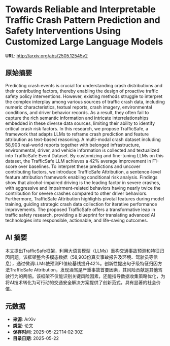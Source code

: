 # Towards Reliable and Interpretable Traffic Crash Pattern Prediction and Safety Interventions Using Customized Large Language Models

**URL**: http://arxiv.org/abs/2505.12545v2

## 原始摘要

Predicting crash events is crucial for understanding crash distributions and
their contributing factors, thereby enabling the design of proactive traffic
safety policy interventions. However, existing methods struggle to interpret
the complex interplay among various sources of traffic crash data, including
numeric characteristics, textual reports, crash imagery, environmental
conditions, and driver behavior records. As a result, they often fail to
capture the rich semantic information and intricate interrelationships embedded
in these diverse data sources, limiting their ability to identify critical
crash risk factors. In this research, we propose TrafficSafe, a framework that
adapts LLMs to reframe crash prediction and feature attribution as text-based
reasoning. A multi-modal crash dataset including 58,903 real-world reports
together with belonged infrastructure, environmental, driver, and vehicle
information is collected and textualized into TrafficSafe Event Dataset. By
customizing and fine-tuning LLMs on this dataset, the TrafficSafe LLM achieves
a 42% average improvement in F1-score over baselines. To interpret these
predictions and uncover contributing factors, we introduce TrafficSafe
Attribution, a sentence-level feature attribution framework enabling
conditional risk analysis. Findings show that alcohol-impaired driving is the
leading factor in severe crashes, with aggressive and impairment-related
behaviors having nearly twice the contribution for severe crashes compared to
other driver behaviors. Furthermore, TrafficSafe Attribution highlights pivotal
features during model training, guiding strategic crash data collection for
iterative performance improvements. The proposed TrafficSafe offers a
transformative leap in traffic safety research, providing a blueprint for
translating advanced AI technologies into responsible, actionable, and
life-saving outcomes.


## AI 摘要

本文提出TrafficSafe框架，利用大语言模型（LLMs）重构交通事故预测和特征归因问题。该框架整合多模态数据（58,903份真实事故报告及环境、驾驶员等信息），通过微调LLMs使预测F1值较基线提升42%。创新性提出句子级特征归因方法TrafficSafe Attribution，发现酒驾是严重事故首要因素，其风险贡献是其他驾驶行为的两倍。该框架不仅能识别关键风险因素，还能指导数据收集策略优化，为将AI技术转化为可行动的交通安全解决方案提供了创新范式，具有显著的社会价值。

## 元数据

- **来源**: ArXiv
- **类型**: 论文
- **保存时间**: 2025-05-22T14:02:30Z
- **目录日期**: 2025-05-22
